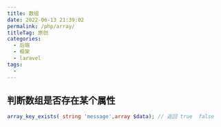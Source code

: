 ```yaml
---
title: 数组
date: 2022-06-13 21:39:02
permalink: /php/array/
titleTag: 原创
categories:
  - 后端
  - 框架
  - laravel
tags:
  - 
---
```

## 判断数组是否存在某个属性
```php
array_key_exists( string 'message',array $data); // 返回 true  false
```